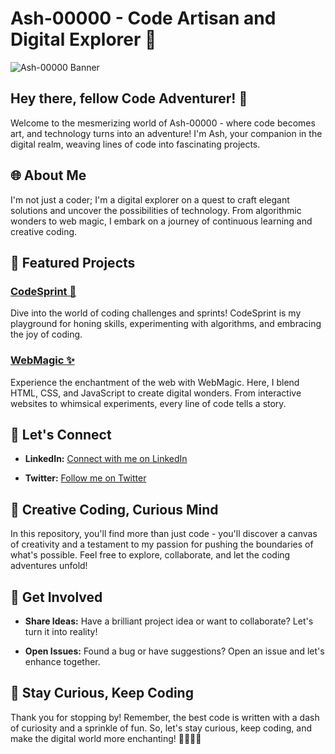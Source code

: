 # Ash-00000 - Code Artisan and Digital Explorer 🚀

![Ash-00000 Banner](https://raw.githubusercontent.com/Ash-00000/Ash-00000/main/assets/banner.png)

## Hey there, fellow Code Adventurer! 👋

Welcome to the mesmerizing world of Ash-00000 - where code becomes art, and technology turns into an adventure! I'm Ash, your companion in the digital realm, weaving lines of code into fascinating projects.

## 🌐 About Me

I'm not just a coder; I'm a digital explorer on a quest to craft elegant solutions and uncover the possibilities of technology. From algorithmic wonders to web magic, I embark on a journey of continuous learning and creative coding.

## 🚀 Featured Projects

### [CodeSprint 💨](https://github.com/Ash-00000/CodeSprint)

Dive into the world of coding challenges and sprints! CodeSprint is my playground for honing skills, experimenting with algorithms, and embracing the joy of coding.

### [WebMagic ✨](https://github.com/Ash-00000/WebMagic)

Experience the enchantment of the web with WebMagic. Here, I blend HTML, CSS, and JavaScript to create digital wonders. From interactive websites to whimsical experiments, every line of code tells a story.

## 🌈 Let's Connect

- **LinkedIn:** [Connect with me on LinkedIn](https://www.linkedin.com/in/ash-00000/)
  
- **Twitter:** [Follow me on Twitter](https://twitter.com/Ash_00000)

## 🎨 Creative Coding, Curious Mind

In this repository, you'll find more than just code - you'll discover a canvas of creativity and a testament to my passion for pushing the boundaries of what's possible. Feel free to explore, collaborate, and let the coding adventures unfold!

## 🌟 Get Involved

- **Share Ideas:** Have a brilliant project idea or want to collaborate? Let's turn it into reality!
  
- **Open Issues:** Found a bug or have suggestions? Open an issue and let's enhance together.

## 🚨 Stay Curious, Keep Coding

Thank you for stopping by! Remember, the best code is written with a dash of curiosity and a sprinkle of fun. So, let's stay curious, keep coding, and make the digital world more enchanting! 🚀👨‍💻🔮
